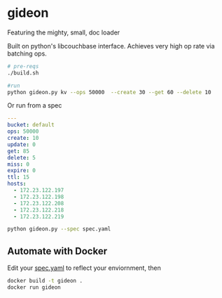 # gideon
Featuring the mighty, small, doc loader

Built on python's libcouchbase interface.  Achieves very high op rate via batching ops.

```bash
# pre-reqs
./build.sh

#run
python gideon.py kv --ops 50000  --create 30 --get 60 --delete 10
```

Or run from a spec
```yaml
---
bucket: default
ops: 50000 
create: 10 
update: 0
get: 85 
delete: 5
miss: 0
expire: 0
ttl: 15
hosts:
  - 172.23.122.197 
  - 172.23.122.198 
  - 172.23.122.208
  - 172.23.122.218
  - 172.23.122.219
```

```bash
python gideon.py --spec spec.yaml
```


## Automate with Docker
Edit your [spec.yaml](https://github.com/couchbaselabs/gideon/blob/master/spec.yaml) to reflect your enviornment, then
```bash
docker build -t gideon .
docker run gideon
```
